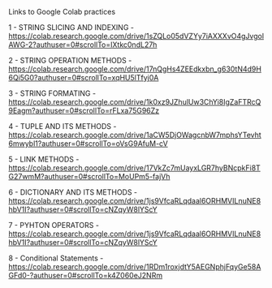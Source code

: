 Links to Google Colab practices

1 - STRING SLICING AND INDEXING - https://colab.research.google.com/drive/1sZQLo05dVZYy7iAXXXvO4gJvgolAWG-2?authuser=0#scrollTo=IXtkc0ndL27h

2 - STRING OPERATION METHODS - https://colab.research.google.com/drive/17nQgHs4ZEEdkxbn_g630tN4d9H6Qi5G0?authuser=0#scrollTo=xqHU5lTfyj0A

3 - STRING FORMATING - https://colab.research.google.com/drive/1k0xz9JZhulUw3ChYi8IgZaFTRcQ9Eagm?authuser=0#scrollTo=rFLxa75G96Zz

4 - TUPLE AND ITS METHODS - https://colab.research.google.com/drive/1aCW5DjOWagcnbW7mphsYTevht6mwybl1?authuser=0#scrollTo=oVsG9AfuM-cV

5 - LINK METHODS - https://colab.research.google.com/drive/17VkZc7mUayxLGR7hyBNcpkFi8TG27wmM?authuser=0#scrollTo=MoUPm5-fajVh

6 - DICTIONARY AND ITS METHODS - https://colab.research.google.com/drive/1js9VfcaRLqdaal6ORHMVILnuNE8hbV1I?authuser=0#scrollTo=cNZqyW8lYScY

7 - PYHTON OPERATORS - https://colab.research.google.com/drive/1js9VfcaRLqdaal6ORHMVILnuNE8hbV1I?authuser=0#scrollTo=cNZqyW8lYScY

8 - Conditional Statements - https://colab.research.google.com/drive/1RDm1roxjdtY5AEGNphjFqyGe58AGFd0-?authuser=0#scrollTo=k4Z060eJ2NRm
